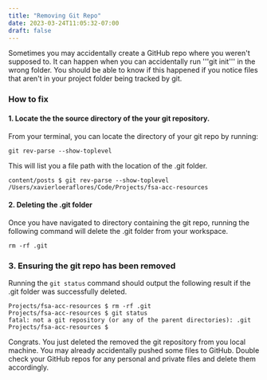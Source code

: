 ```yaml
---
title: "Removing Git Repo"
date: 2023-03-24T11:05:32-07:00
draft: false
---
```


Sometimes you may accidentally create a GitHub repo where you weren't supposed to. It can happen when you can accidentally run '''git init''' in the wrong folder. You should be able to know if this happened if you notice files that aren't in your project folder being tracked by git. 

### How to fix
#### 1. Locate the the source directory of the your git repository. 
From your terminal, you can locate the directory of your git repo by running:
```
git rev-parse --show-toplevel
```
This will list you a file path with the location of the .git folder.
```
content/posts $ git rev-parse --show-toplevel
/Users/xavierloeraflores/Code/Projects/fsa-acc-resources
```
#### 2. Deleting the .git folder
Once you have navigated to directory containing the git repo, running the following command will delete the .git folder from your workspace. 
```
rm -rf .git
```
### 3. Ensuring the git repo has been removed
Running the ```git status``` command should output the following result if the .git folder was successfully deleted. 
```
Projects/fsa-acc-resources $ rm -rf .git
Projects/fsa-acc-resources $ git status
fatal: not a git repository (or any of the parent directories): .git
Projects/fsa-acc-resources $ 
```

Congrats. You just deleted the removed the git repository from you local machine. You may already accidentally pushed some files to GitHub. Double check your GitHub repos for any personal and private files and delete them accordingly. 

